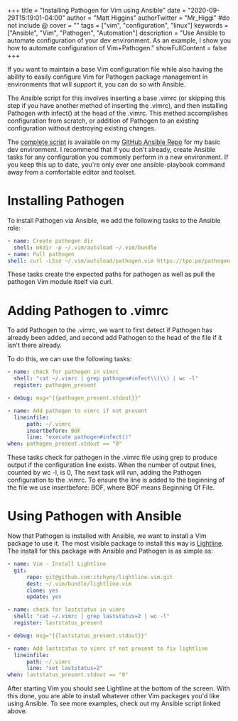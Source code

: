 +++
title = "Installing Pathogen for Vim using Ansible"
date = "2020-09-29T15:19:01-04:00"
author = "Matt Higgins"
authorTwitter = "Mr_Higgi" #do not include @
cover = ""
tags = ["vim", "configuration", "linux"]
keywords = ["Ansible", "Vim", "Pathogen", "Automation"]
description = "Use Ansible to automate configuration of your dev environment. As an example, I show you how to automate configuration of Vim+Pathogen."
showFullContent = false
+++

If you want to maintain a base Vim configuration file while also having the ability to easily configure Vim for Pathogen package management in environments that will support it, you can do so with Ansible.

The Ansible script for this involves inserting a base .vimrc (or skipping this step if you have another method of inserting the .vimrc), and then installing Pathogen with infect() at the head of the .vimrc. This method accomplishes configuration from scratch, or addition of Pathogen to an existing configuration without destroying existing changes.

The [complete script](https://github.com/vextor22/ansible_scripts/blob/master/roles/dev/tasks/main.yml) is available on my [GitHub Ansible Repo](https://github.com/vextor22/ansible_scripts) for my basic dev environment. I recommend that if you don't already, create Ansible tasks for any configuration you commonly perform in a new environment. If you keep this up to date, you're only ever one ansible-playbook command away from a comfortable editor and toolset.
# Installing Pathogen

To install Pathogen via Ansible, we add the following tasks to the Ansible role:

```yaml
- name: Create pathogen dir
  shell: mkdir -p ~/.vim/autoload ~/.vim/bundle 
- name: Pull pathogen
shell: curl -LSso ~/.vim/autoload/pathogen.vim https://tpo.pe/pathogen.vim
```
These tasks create the expected paths for pathogen as well as pull the pathogen Vim module itself via curl.
# Adding Pathogen to .vimrc

To add Pathogen to the .vimrc, we want to first detect if Pathogen has already been added, and second add Pathogen to the head of the file if it isn't there already.

To do this, we can use the following tasks:

```yaml
- name: check for pathogen in vimrc
  shell: "cat ~/.vimrc | grep pathogen#infect\\(\\) | wc -l"
  register: pathogen_present

- debug: msg="{{pathogen_present.stdout}}"

- name: Add pathogen to vimrc if not present
  lineinfile:
      path: ~/.vimrc
      insertbefore: BOF
      line: "execute pathogen#infect()"
when: pathogen_present.stdout == "0"
```

These tasks check for pathogen in the .vimrc file using grep to produce output if the configuration line exists. When the number of output lines, counted by wc -l, is 0, The next task will run, adding the Pathogen configuration to the .vimrc. To ensure the line is added to the beginning of the file we use insertbefore: BOF, where BOF means Beginning Of File.
# Using Pathogen with Ansible

Now that Pathogen is installed with Ansible, we want to install a Vim package to use it. The most visible package to install this way is [Lightline](https://github.com/itchyny/lightline.vim). The install for this package with Ansible and Pathogen is as simple as:

```yaml
- name: Vim - Install Lightline
  git:
      repo: git@github.com:itchyny/lightline.vim.git
      dest: ~/.vim/bundle/lightline.vim
      clone: yes
      update: yes

- name: check for laststatus in vimrc
  shell: "cat ~/.vimrc | grep laststatus=2 | wc -l"
  register: laststatus_present

- debug: msg="{{laststatus_present.stdout}}"

- name: Add laststatus to vimrc if not present to fix lightline
  lineinfile:
      path: ~/.vimrc
      line: "set laststatus=2"
when: laststatus_present.stdout == "0"
```

After starting Vim you should see Lightline at the bottom of the screen. With this done, you are able to install whatever other Vim packages you'd like using Ansible. To see more examples, check out my Ansible script linked above.


